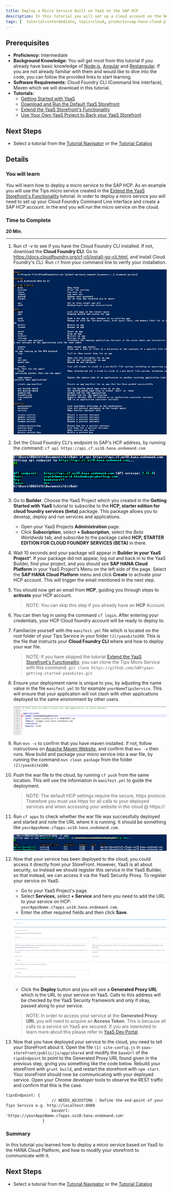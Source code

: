 ```yaml
---
title: Deploy a Micro Service Built on YaaS on the SAP HCP
description: In this tutorial you will set up a cloud account on the HANA Cloud Platform through your YaaS project. You will then deploy your Tips micro service to the cloud and point your Storefront to it.
tags: [  tutorial>intermediate, topic>cloud, products>sap-hana-cloud-platform, products>sap-hybris-as-a-service-on-sap-hana-cloud-platform>sap-hybris-as-a-service-on-sap-hana-cloud-platform ]
---
```

## Prerequisites  
 - **Proficiency:** Intermediate
 - **Background Knowledge:**  You will get most from this tutorial if you already have basic knowledge of [Node.js](https://www.youtube.com/watch?v=pU9Q6oiQNd0), [Angular](https://docs.angularjs.org/guide/directive) and [Restangular](https://github.com/mgonto/restangular#starter-guide). If you are not already familiar with them and would like to dive into the code, you can follow the provided links to start learning.
 - **Software Requirements:** Cloud Foundry CLI (Command line interface), Maven which we will download in this tutorial.
 - **Tutorials:**
    - [Getting Started with YaaS](http://www.sap.com/developer/tutorials/yaas-getting-started.html)
    - [Download and Run the Default YaaS Storefront](http://www.sap.com/developer/tutorials/yaas-download-run-default-storefront.html)   
    - [Extend the YaaS Storefront's Functionality](http://www.sap.com/developer/tutorials/yaas-extend-storefront-functionality-webservice.html)
    - [Use Your Own YaaS Project to Back your YaaS Storefront](http://www.sap.com/developer/tutorials/yaas-create-project-backing-storefront.html)

## Next Steps
 - Select a tutorial from the [Tutorial Navigator](http://www.sap.com/developer/tutorial-navigator.html) or the [Tutorial Catalog](http://www.sap.com/developer/tutorials.html)

## Details
### You will learn  
You will learn how to deploy a micro service to the SAP HCP. As an example you will use the Tips micro service created in the [Extend the YaaS Storefront's Functionality](http://www.sap.com/developer/tutorials/yaas-extend-storefront-functionality-webservice.html) tutorial. In order to deploy a micro service you will need to set up your Cloud Foundry Command Line interface and create a SAP HCP account. In the end you will run the micro service on the cloud.

### Time to Complete
**20 Min**.

---

1. Run cf -v to see if you have the Cloud Foundry CLI installed. If not, download the **Cloud Foundry CLI**: Go to https://docs.cloudfoundry.org/cf-cli/install-go-cli.html, and install Cloud Foundry's CLI. Run `cf` from your command line to verify your installation.

    ![CF Command](cf-command.PNG)

2. Set the Cloud Foundry CLI's endpoint to SAP's HCP address, by running the command: `cf api https://api.cf.us10.hana.ondemand.com`

    ![CF Endpoint](cf-cli-endpoint.PNG)

3. Go to **Builder**. Choose the YaaS Project which you created in the **Getting Started with YaaS** tutorial to subscribe to the **HCP, starter edition for cloud foundry services (beta)** package. This package allows you to develop, deploy and run services and applications.
    - Open your YaaS Projects **Administration** page.
    - Click **Subscription**, select **+ Subscription**, select the *Beta Worldwide* tab, and subscribe to the package called **HCP, STARTER EDITION FOR CLOUD FOUNDRY SERVICES (BETA)** in there.

4. Wait 10 seconds and your package will appear in **Builder in your YaaS Project***. If your package did not appear, log out and back in to the YaaS Builder, find your project, and you should see **SAP HANA Cloud Platform** in your YaaS Project's Menu on the left side of the page. Select the **SAP HANA Cloud Platform** menu and click **Create** to activate your HCP account. This will trigger the email mentioned in the next step.

5. You should now get an email from **HCP**, guiding you through steps to **activate** your HCP account.

    > NOTE: You can skip this step if you already have an **HCP** Account.

6. You can then log in using the command `cf login`. After entering your credentials, your HCP Cloud foundry account will be ready to deploy to.

7. Familiarize yourself with the `manifest.yml` file which is located on the root folder of your Tips Service in your folder `(2)/yaasbite200`. This is the file that instructs your **Cloud Foundry CLI** where and how to deploy your war file.

    > NOTE: If you have skipped the tutorial [Extend the YaaS Storefront's Functionality](http://www.sap.com/developer/tutorials/yaas-extend-storefront-functionality-webservice.html), you can clone the Tips Micro Service with this command. `git clone https://github.com/SAP/yaas-getting-started-yaasbites.git`

8. Ensure your deployment name is unique to you, by adjusting the name value in the file `manifest.yml` to for example `yourNameTipsService`.  This will ensure that your application will not clash with other applications deployed to the same environment by other users.

    ![Name Value](tipsService.PNG)

9. Run `mvn -v` to confirm that you have maven installed. If not, follow instructions on [Apache Maven Website](https://maven.apache.org/install.html), and confirm that  `mvn -v` then runs.   Now build and package your micro service into a war file, by running the command `mvn clean package` from the folder `(2)/yaasbite200`.

10. Push the war file to the cloud, by running `cf push` from the same location. This will use the information in `manifest.yml` to guide the deployment.

    > NOTE: The default HCP settings require the secure, https protocol. Therefore you must use https for all calls to your deployed services and when accessing your website in the cloud @ https://

11. Run `cf apps` to check whether the war file was successfully deployed and started and note the URL where it is running. It should be something like `yourAppsName.cfapps.us10.hana.ondemand.com`.

    ![CF Apps](cf-apps.PNG)

12. Now that your service has been deployed to the cloud, you could access it directly from your StoreFront. However, YaaS is all about security, so instead we should  register this service in the YaaS Builder, so that instead, we can access it via the YaaS Security Proxy.  To register your service on YaaS:
    - Go to your YaaS Project's page.
    - Select **Services**, select **+ Service** and here you need to add the URL to your service on HCP: `yourAppsName.cfapps.us10.hana.ondemand.com`.
    - Enter the other required fields and then click **Save**.

    ![Register Service](register-service.PNG)

    - Click the **Deploy** button and you will see a **Generated Proxy URL** which is the URL to your service on YaaS. Calls to this address will be checked by the YaaS Security framework and only if okay, passed along to your service.

    > NOTE: In order to access your service at the  **Generated Proxy URL** you will need to acquire an **Access Token**. This is because all calls to a service on YaaS are secured. If you are interested to learn more about this please refer to [YaaS Dev Portal](https://devportal.yaas.io/).  

13. Now that you have deployed your service to the cloud, you need to tell your StoreFront about it.  Open the file `(1) site-config.js` in `yaas-storefront/public/js/app/shared` and modify the `baseUrl` of the `tipsEndpoint` to point to the Generated Proxy URL found given in the previous step, giving you something like the code below. Rebuild your storeFront with `grunt build`, and restart the storefront with `npm start`.  Your storeFront should now be communicating with your deployed service.  Open your Chrome developer tools to observe the REST traffic and confirm that this is the case.

```
tipsEndpoint: {
                    // NEEDS_ADJUSTING : Define the end-point of your Tips Service e.g. http://localhost:8080
                    baseUrl: 'https://yourAppsName.cfapps.us10.hana.ondemand.com'               
                }

```


### Summary
In this tutorial you learned how to deploy a micro service based on YaaS to the HANA Cloud Platform, and how to modify your storefront to communicate with it.

## Next Steps
 - Select a tutorial from the [Tutorial Navigator](http://www.sap.com/developer/tutorial-navigator.html) or the [Tutorial Catalog](http://www.sap.com/developer/tutorials.html)
